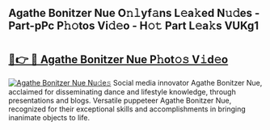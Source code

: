 ## Agathe Bonitzer Nue O𝚗𝚕yf𝚊ns L𝚎a𝚔ed N𝚞𝚍es - Part-pPc P𝚑𝚘tos Vi𝚍𝚎o - H𝚘𝚝 Part L𝚎a𝚔s VUKg1

# <h2><a href="http://kf9zp4.oniu.top/?m=Agathe+Bonitzer+Nue">🔗👉 🔴 Agathe Bonitzer Nue P𝚑ot𝚘𝚜 V𝚒d𝚎o</a></h2>

[![Agathe Bonitzer Nue Nu𝚍e𝚜](https://i.imgur.com/0qMVB7G.gif)](http://kf9zp4.oniu.top/?m=Agathe+Bonitzer+Nue)
Social media innovator Agathe Bonitzer Nue, acclaimed for disseminating dance and lifestyle knowledge, through presentations and blogs. Versatile puppeteer Agathe Bonitzer Nue, recognized for their exceptional skills and accomplishments in bringing inanimate objects to life.  
